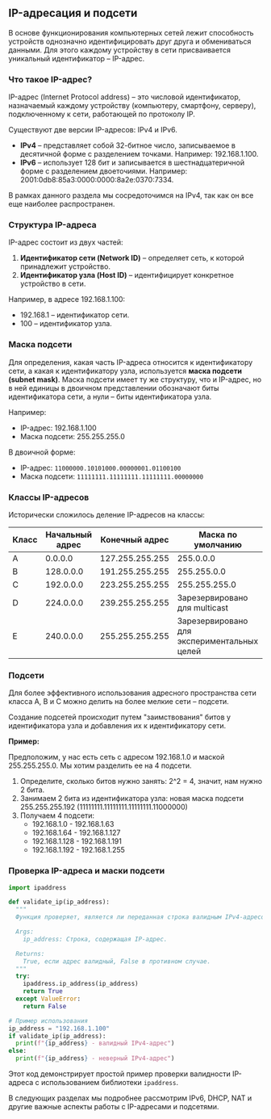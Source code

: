 ## IP-адресация и подсети

В основе функционирования компьютерных сетей лежит способность устройств однозначно идентифицировать друг друга и обмениваться данными. Для этого каждому устройству в сети присваивается уникальный идентификатор – IP-адрес.  

### Что такое IP-адрес?

IP-адрес (Internet Protocol address) – это числовой идентификатор, назначаемый каждому устройству (компьютеру, смартфону, серверу), подключенному к сети, работающей по протоколу IP.  

Существуют две версии IP-адресов: IPv4 и IPv6.

* **IPv4** –  представляет собой 32-битное число, записываемое в десятичной форме с разделением точками. Например: 192.168.1.100.
* **IPv6** –  использует 128 бит и записывается в шестнадцатеричной форме с разделением двоеточиями. Например: 2001:0db8:85a3:0000:0000:8a2e:0370:7334.

В рамках данного раздела мы сосредоточимся на IPv4, так как он все еще наиболее распространен. 

### Структура IP-адреса

IP-адрес состоит из двух частей:

1. **Идентификатор сети (Network ID)** – определяет сеть, к которой принадлежит устройство.
2. **Идентификатор узла (Host ID)** –  идентифицирует конкретное устройство в сети. 

Например, в адресе 192.168.1.100:

* 192.168.1 – идентификатор сети.
* 100 – идентификатор узла.

### Маска подсети

Для определения, какая часть IP-адреса относится к идентификатору сети, а какая к идентификатору узла, используется **маска подсети (subnet mask)**. Маска подсети имеет ту же структуру, что и IP-адрес, но в ней единицы в двоичном представлении обозначают биты идентификатора сети, а нули – биты идентификатора узла.

Например:

* IP-адрес: 192.168.1.100
* Маска подсети: 255.255.255.0

В двоичной форме:

* IP-адрес: `11000000.10101000.00000001.01100100`
* Маска подсети: `11111111.11111111.11111111.00000000`

### Классы IP-адресов

Исторически сложилось деление IP-адресов на классы:

| Класс | Начальный адрес | Конечный адрес | Маска по умолчанию |
|---|---|---|---|
| A | 0.0.0.0 | 127.255.255.255 | 255.0.0.0 |
| B | 128.0.0.0 | 191.255.255.255 | 255.255.0.0 |
| C | 192.0.0.0 | 223.255.255.255 | 255.255.255.0 |
| D | 224.0.0.0 | 239.255.255.255 | Зарезервировано для multicast |
| E | 240.0.0.0 | 255.255.255.255 | Зарезервировано для экспериментальных целей |

### Подсети

Для более эффективного использования адресного пространства сети класса A, B и C можно делить на более мелкие сети – подсети. 

Создание подсетей происходит путем "заимствования" битов у идентификатора узла и добавления их к идентификатору сети. 

**Пример:**

Предположим, у нас есть сеть с адресом 192.168.1.0 и маской 255.255.255.0. Мы хотим разделить ее на 4 подсети. 

1. Определите, сколько битов нужно занять: 2^2 = 4, значит, нам нужно 2 бита.
2. Занимаем 2 бита из идентификатора узла: новая маска подсети 255.255.255.192 (11111111.11111111.11111111.11000000)
3. Получаем 4 подсети:
    * 192.168.1.0 - 192.168.1.63
    * 192.168.1.64 - 192.168.1.127
    * 192.168.1.128 - 192.168.1.191
    * 192.168.1.192 - 192.168.1.255

### Проверка IP-адреса и маски подсети

```python
import ipaddress

def validate_ip(ip_address):
  """
  Функция проверяет, является ли переданная строка валидным IPv4-адресом.

  Args:
    ip_address: Строка, содержащая IP-адрес.

  Returns:
    True, если адрес валидный, False в противном случае.
  """
  try:
    ipaddress.ip_address(ip_address)
    return True
  except ValueError:
    return False

# Пример использования
ip_address = "192.168.1.100"
if validate_ip(ip_address):
  print(f"{ip_address} - валидный IPv4-адрес")
else:
  print(f"{ip_address} - неверный IPv4-адрес")
```

Этот код демонстрирует простой пример проверки валидности IP-адреса с использованием библиотеки `ipaddress`.  

В следующих разделах мы подробнее рассмотрим IPv6, DHCP, NAT и другие важные аспекты работы с IP-адресами и подсетями. 
